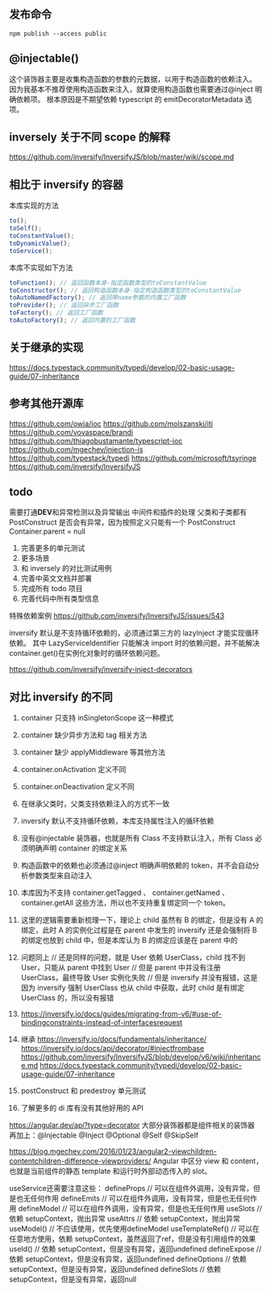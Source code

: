 ## 发布命令

```
npm publish --access public
```

## @injectable()

这个装饰器主要是收集构造函数的参数的元数据，以用于构造函数的依赖注入。
因为我基本不推荐使用构造函数来注入，就算使用构造函数也需要通过@inject 明确依赖项。
根本原因是不期望依赖 typescript 的 emitDecoratorMetadata 选项。

## inversely 关于不同 scope 的解释

https://github.com/inversify/InversifyJS/blob/master/wiki/scope.md

## 相比于 inversify 的容器

本库实现的方法

```ts
to();
toSelf();
toConstantValue();
toDynamicValue();
toService();
```

本库不实现如下方法

```ts
toFunction(); // 返回函数本身-指定函数类型的toConstantValue
toConstructor(); // 返回构造函数本身-指定构造函数类型的toConstantValue
toAutoNamedFactory(); // 返回带name参数的内置工厂函数
toProvider(); // 返回异步工厂函数
toFactory(); // 返回工厂函数
toAutoFactory(); // 返回内置的工厂函数
```

## 关于继承的实现

https://docs.typestack.community/typedi/develop/02-basic-usage-guide/07-inheritance

## 参考其他开源库

https://github.com/owja/ioc
https://github.com/molszanski/iti
https://github.com/vovaspace/brandi
https://github.com/thiagobustamante/typescript-ioc
https://github.com/mgechev/injection-js
https://github.com/typestack/typedi
https://github.com/microsoft/tsyringe
https://github.com/inversify/InversifyJS

## todo

需要打通**DEV**和异常检测以及异常输出
中间件和插件的处理
父类和子类都有 PostConstruct 是否会有异常，因为按照定义只能有一个 PostConstruct
Container.parent = null

1. 完善更多的单元测试
1. 更多场景
1. 和 inversely 的对比测试用例
1. 完善中英文文档并部署
1. 完成所有 todo 项目
1. 完善代码中所有类型信息

特殊依赖案例
https://github.com/inversify/InversifyJS/issues/543

inversify 默认是不支持循环依赖的，必须通过第三方的 lazyInject 才能实现循环依赖。
其中 LazyServiceIdentifier 只能解决 import 时的依赖问题，并不能解决 container.get()在实例化对象时的循环依赖问题。

https://github.com/inversify/inversify-inject-decorators

## 对比 inversify 的不同

1. container 只支持 inSingletonScope 这一种模式
1. container 缺少异步方法和 tag 相关方法
1. container 缺少 applyMiddleware 等其他方法
1. container.onActivation 定义不同
1. container.onDeactivation 定义不同
1. 在继承父类时，父类支持依赖注入的方式不一致
1. inversify 默认不支持循环依赖，本库支持属性注入的循环依赖
1. 没有@injectable 装饰器，也就是所有 Class 不支持默认注入，所有 Class 必须明确声明 container 的绑定关系
1. 构造函数中的依赖也必须通过@inject 明确声明依赖的 token，并不会自动分析参数类型来自动注入
1. 本库因为不支持 container.getTagged 、 container.getNamed 、 container.getAll 这些方法，所以也不支持重复绑定同一个 token。
1. 这里的逻辑需要重新梳理一下，理论上 child 虽然有 B 的绑定，但是没有 A 的绑定，此时 A 的实例化过程是在 parent 中发生的
   inversify 还是会强制将 B 的绑定也放到 child 中，但是本库认为 B 的绑定应该是在 parent 中的
1. 问题同上
   // 还是同样的问题，就是 User 依赖 UserClass，child 找不到 User，只能从 parent 中找到 User
   // 但是 parent 中并没有注册 UserClass，最终导致 User 实例化失败
   // 但是 inversify 并没有报错，这是因为 inversify 强制 UserClass 也从 child 中获取，此时 child 是有绑定 UserClass 的，所以没有报错
1. https://inversify.io/docs/guides/migrating-from-v6/#use-of-bindingconstraints-instead-of-interfacesrequest

1. 继承
   https://inversify.io/docs/fundamentals/inheritance/
   https://inversify.io/docs/api/decorator/#injectfrombase
   https://github.com/inversify/InversifyJS/blob/develop/v6/wiki/inheritance.md
   https://docs.typestack.community/typedi/develop/02-basic-usage-guide/07-inheritance

1. postConstruct 和 predestroy 单元测试

1. 了解更多的 di 库有没有其他好用的 API

https://angular.dev/api?type=decorator
大部分装饰器都是组件相关的装饰器
再加上：@Injectable @Inject @Optional @Self @SkipSelf

https://blog.mgechev.com/2016/01/23/angular2-viewchildren-contentchildren-difference-viewproviders/
Angular 中区分 view 和 content，也就是当前组件的静态 template 和运行时外部动态传入的 slot。

useService还需要注意这些：
defineProps // 可以在组件外调用，没有异常，但是也无任何作用
defineEmits // 可以在组件外调用，没有异常，但是也无任何作用
defineModel // 可以在组件外调用，没有异常，但是也无任何作用
useSlots // 依赖 setupContext，抛出异常
useAttrs // 依赖 setupContext，抛出异常
useModel() // 不应该使用，优先使用defineModel
useTemplateRef() // 可以在任意地方使用，依赖 setupContext，虽然返回了ref，但是没有引用组件的效果
useId() // 依赖 setupContext，但是没有异常，返回undefined
defineExpose // 依赖 setupContext，但是没有异常，返回undefined
defineOptions // 依赖 setupContext，但是没有异常，返回undefined
defineSlots // 依赖 setupContext，但是没有异常，返回null

